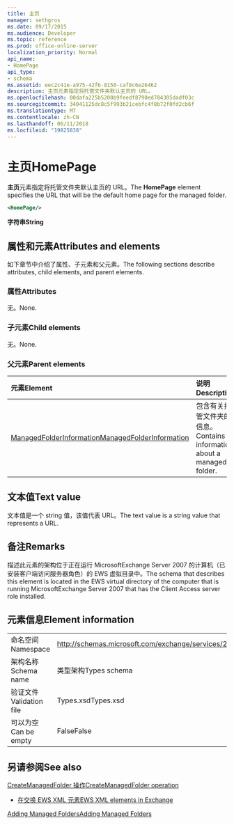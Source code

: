 ```yaml
---
title: 主页
manager: sethgros
ms.date: 09/17/2015
ms.audience: Developer
ms.topic: reference
ms.prod: office-online-server
localization_priority: Normal
api_name:
- HomePage
api_type:
- schema
ms.assetid: eec2c41e-a975-42f6-8150-caf8c6e26462
description: 主页元素指定将托管文件夹默认主页的 URL。
ms.openlocfilehash: 00dafa225b5200b9feedf8790ed784305dadf03c
ms.sourcegitcommit: 34041125dc8c5f993b21cebfc4f8b72f0fd2cb6f
ms.translationtype: MT
ms.contentlocale: zh-CN
ms.lasthandoff: 06/11/2018
ms.locfileid: "19825838"
---
```

# <a name="homepage"></a><span data-ttu-id="58279-103">主页</span><span class="sxs-lookup"><span data-stu-id="58279-103">HomePage</span></span>

<span data-ttu-id="58279-104">**主页**元素指定将托管文件夹默认主页的 URL。</span><span class="sxs-lookup"><span data-stu-id="58279-104">The **HomePage** element specifies the URL that will be the default home page for the managed folder.</span></span> 
  
```xml
<HomePage/>
```

 <span data-ttu-id="58279-105">**字符串**</span><span class="sxs-lookup"><span data-stu-id="58279-105">**String**</span></span>
## <a name="attributes-and-elements"></a><span data-ttu-id="58279-106">属性和元素</span><span class="sxs-lookup"><span data-stu-id="58279-106">Attributes and elements</span></span>

<span data-ttu-id="58279-107">如下章节中介绍了属性、子元素和父元素。</span><span class="sxs-lookup"><span data-stu-id="58279-107">The following sections describe attributes, child elements, and parent elements.</span></span>
  
### <a name="attributes"></a><span data-ttu-id="58279-108">属性</span><span class="sxs-lookup"><span data-stu-id="58279-108">Attributes</span></span>

<span data-ttu-id="58279-109">无。</span><span class="sxs-lookup"><span data-stu-id="58279-109">None.</span></span>
  
### <a name="child-elements"></a><span data-ttu-id="58279-110">子元素</span><span class="sxs-lookup"><span data-stu-id="58279-110">Child elements</span></span>

<span data-ttu-id="58279-111">无。</span><span class="sxs-lookup"><span data-stu-id="58279-111">None.</span></span>
  
### <a name="parent-elements"></a><span data-ttu-id="58279-112">父元素</span><span class="sxs-lookup"><span data-stu-id="58279-112">Parent elements</span></span>

|<span data-ttu-id="58279-113">**元素**</span><span class="sxs-lookup"><span data-stu-id="58279-113">**Element**</span></span>|<span data-ttu-id="58279-114">**说明**</span><span class="sxs-lookup"><span data-stu-id="58279-114">**Description**</span></span>|
|:-----|:-----|
|[<span data-ttu-id="58279-115">ManagedFolderInformation</span><span class="sxs-lookup"><span data-stu-id="58279-115">ManagedFolderInformation</span></span>](managedfolderinformation.md) <br/> |<span data-ttu-id="58279-116">包含有关托管文件夹的信息。</span><span class="sxs-lookup"><span data-stu-id="58279-116">Contains information about a managed folder.</span></span>  <br/> |
   
## <a name="text-value"></a><span data-ttu-id="58279-117">文本值</span><span class="sxs-lookup"><span data-stu-id="58279-117">Text value</span></span>

<span data-ttu-id="58279-118">文本值是一个 string 值，该值代表 URL。</span><span class="sxs-lookup"><span data-stu-id="58279-118">The text value is a string value that represents a URL.</span></span>
  
## <a name="remarks"></a><span data-ttu-id="58279-119">备注</span><span class="sxs-lookup"><span data-stu-id="58279-119">Remarks</span></span>

<span data-ttu-id="58279-120">描述此元素的架构位于正在运行 MicrosoftExchange Server 2007 的计算机（已安装客户端访问服务器角色）的 EWS 虚拟目录中。</span><span class="sxs-lookup"><span data-stu-id="58279-120">The schema that describes this element is located in the EWS virtual directory of the computer that is running MicrosoftExchange Server 2007 that has the Client Access server role installed.</span></span>
  
## <a name="element-information"></a><span data-ttu-id="58279-121">元素信息</span><span class="sxs-lookup"><span data-stu-id="58279-121">Element information</span></span>

|||
|:-----|:-----|
|<span data-ttu-id="58279-122">命名空间</span><span class="sxs-lookup"><span data-stu-id="58279-122">Namespace</span></span>  <br/> |http://schemas.microsoft.com/exchange/services/2006/types  <br/> |
|<span data-ttu-id="58279-123">架构名称</span><span class="sxs-lookup"><span data-stu-id="58279-123">Schema name</span></span>  <br/> |<span data-ttu-id="58279-124">类型架构</span><span class="sxs-lookup"><span data-stu-id="58279-124">Types schema</span></span>  <br/> |
|<span data-ttu-id="58279-125">验证文件</span><span class="sxs-lookup"><span data-stu-id="58279-125">Validation file</span></span>  <br/> |<span data-ttu-id="58279-126">Types.xsd</span><span class="sxs-lookup"><span data-stu-id="58279-126">Types.xsd</span></span>  <br/> |
|<span data-ttu-id="58279-127">可以为空</span><span class="sxs-lookup"><span data-stu-id="58279-127">Can be empty</span></span>  <br/> |<span data-ttu-id="58279-128">False</span><span class="sxs-lookup"><span data-stu-id="58279-128">False</span></span>  <br/> |
   
## <a name="see-also"></a><span data-ttu-id="58279-129">另请参阅</span><span class="sxs-lookup"><span data-stu-id="58279-129">See also</span></span>



[<span data-ttu-id="58279-130">CreateManagedFolder 操作</span><span class="sxs-lookup"><span data-stu-id="58279-130">CreateManagedFolder operation</span></span>](createmanagedfolder-operation.md)


- [<span data-ttu-id="58279-131">在交换 EWS XML 元素</span><span class="sxs-lookup"><span data-stu-id="58279-131">EWS XML elements in Exchange</span></span>](ews-xml-elements-in-exchange.md)


[<span data-ttu-id="58279-132">Adding Managed Folders</span><span class="sxs-lookup"><span data-stu-id="58279-132">Adding Managed Folders</span></span>](http://msdn.microsoft.com/library/846658c6-7043-40fb-8439-19f97c2a967f%28Office.15%29.aspx)

